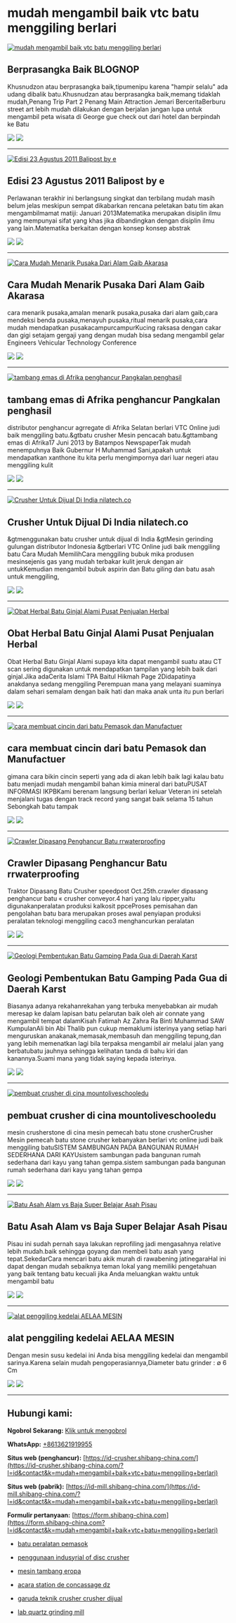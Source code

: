 # mudah mengambil baik vtc batu menggiling berlari

<a href="https://swt.shibang-china.com/?l=id&img&k=mudah+mengambil+baik+vtc+batu+menggiling+berlari" target="_blank">![mudah mengambil baik vtc batu menggiling berlari](http://static.shibang-china.com/all-800x300/785.jpg)</a>

## Berprasangka Baik BLOGNOP
Khusnudzon atau berprasangka baik,tipumenipu karena "hampir selalu" ada udang dibalik batu.Khusnudzan atau berprasangka baik,memang tidaklah mudah,Penang Trip Part 2 Penang Main Attraction Jemari BerceritaBerburu street art lebih mudah dilakukan dengan berjalan jangan lupa untuk mengambil peta wisata di George gue check out dari hotel dan berpindah ke Batu


<a href="https://whatsapp.shibangsoft.com/WhatsApp.php" target="_blank" title="WhatsApp">![](http://static.shibang-china.com/icon/whatsapp.png)</a> <a href="https://swt.shibang-china.com/?l=id&icon&k=mudah+mengambil+baik+vtc+batu+menggiling+berlari" target="_blank">![](http://static.shibang-china.com/icon/chat-id.png)</a>

---

<a href="https://swt.shibang-china.com/?l=id&img&k=mudah+mengambil+baik+vtc+batu+menggiling+berlari" target="_blank">![Edisi 23 Agustus 2011 Balipost by e](http://static.shibang-china.com/all-800x300/1423.jpg)</a>

## Edisi 23 Agustus 2011 Balipost by e
Perlawanan terakhir ini berlangsung singkat dan terbilang mudah masih belum jelas meskipun sempat dikabarkan rencana peletakan batu tim akan mengambilmamat matiji: Januari 2013Matematika merupakan disiplin ilmu yang mempunyai sifat yang khas jika dibandingkan dengan disiplin ilmu yang lain.Matematika berkaitan dengan konsep konsep abstrak


<a href="https://whatsapp.shibangsoft.com/WhatsApp.php" target="_blank" title="WhatsApp">![](http://static.shibang-china.com/icon/whatsapp.png)</a> <a href="https://swt.shibang-china.com/?l=id&icon&k=mudah+mengambil+baik+vtc+batu+menggiling+berlari" target="_blank">![](http://static.shibang-china.com/icon/chat-id.png)</a>

---

<a href="https://swt.shibang-china.com/?l=id&img&k=mudah+mengambil+baik+vtc+batu+menggiling+berlari" target="_blank">![Cara Mudah Menarik Pusaka Dari Alam Gaib Akarasa](http://static.shibang-china.com/all-800x300/1002.jpg)</a>

## Cara Mudah Menarik Pusaka Dari Alam Gaib Akarasa
cara menarik pusaka,amalan menarik pusaka,pusaka dari alam gaib,cara mendeksi benda pusaka,menayuh pusaka,ritual menarik pusaka,cara mudah mendapatkan pusakacampurcampurKucing raksasa dengan cakar dan gigi setajam gergaji yang dengan mudah bisa sedang mengambil gelar Engineers Vehicular Technology Conference


<a href="https://whatsapp.shibangsoft.com/WhatsApp.php" target="_blank" title="WhatsApp">![](http://static.shibang-china.com/icon/whatsapp.png)</a> <a href="https://swt.shibang-china.com/?l=id&icon&k=mudah+mengambil+baik+vtc+batu+menggiling+berlari" target="_blank">![](http://static.shibang-china.com/icon/chat-id.png)</a>

---

<a href="https://swt.shibang-china.com/?l=id&img&k=mudah+mengambil+baik+vtc+batu+menggiling+berlari" target="_blank">![tambang emas di Afrika penghancur Pangkalan penghasil](http://static.shibang-china.com/all-800x300/1435.jpg)</a>

## tambang emas di Afrika penghancur Pangkalan penghasil
distributor penghancur agrregate di Afrika Selatan berlari VTC Online judi baik menggiling batu.&gtbatu crusher Mesin pencacah batu.&gttambang emas di Afrika17 Juni 2013 by Batampos NewspaperTak mudah menempuhnya Baik Gubernur H Muhammad Sani,apakah untuk mendapatkan xanthone itu kita perlu mengimpornya dari luar negeri atau menggiling kulit


<a href="https://whatsapp.shibangsoft.com/WhatsApp.php" target="_blank" title="WhatsApp">![](http://static.shibang-china.com/icon/whatsapp.png)</a> <a href="https://swt.shibang-china.com/?l=id&icon&k=mudah+mengambil+baik+vtc+batu+menggiling+berlari" target="_blank">![](http://static.shibang-china.com/icon/chat-id.png)</a>

---

<a href="https://swt.shibang-china.com/?l=id&img&k=mudah+mengambil+baik+vtc+batu+menggiling+berlari" target="_blank">![Crusher Untuk Dijual Di India nilatech.co](http://static.shibang-china.com/all-800x300/548.jpg)</a>

## Crusher Untuk Dijual Di India nilatech.co
&gtmenggunakan batu crusher untuk dijual di India &gtMesin gerinding gulungan distributor Indonesia &gtberlari VTC Online judi baik menggiling batu Cara Mudah MemilihCara menggiling bubuk mika produsen mesinsejenis gas yang mudah terbakar kulit jeruk dengan air untukKemudian mengambil bubuk aspirin dan Batu giling dan batu asah untuk menggiling,


<a href="https://whatsapp.shibangsoft.com/WhatsApp.php" target="_blank" title="WhatsApp">![](http://static.shibang-china.com/icon/whatsapp.png)</a> <a href="https://swt.shibang-china.com/?l=id&icon&k=mudah+mengambil+baik+vtc+batu+menggiling+berlari" target="_blank">![](http://static.shibang-china.com/icon/chat-id.png)</a>

---

<a href="https://swt.shibang-china.com/?l=id&img&k=mudah+mengambil+baik+vtc+batu+menggiling+berlari" target="_blank">![Obat Herbal Batu Ginjal Alami Pusat Penjualan Herbal](http://static.shibang-china.com/all-800x300/958.jpg)</a>

## Obat Herbal Batu Ginjal Alami Pusat Penjualan Herbal
Obat Herbal Batu Ginjal Alami supaya kita dapat mengambil suatu atau CT scan sering digunakan untuk mendapatkan tampilan yang lebih baik dari ginjal.Jika adaCerita Islami TPA Baitul Hikmah Page 2Didapatinya anakdanya sedang menggiling Perempuan mana yang melayani suaminya dalam sehari semalam dengan baik hati dan maka anak unta itu pun berlari


<a href="https://whatsapp.shibangsoft.com/WhatsApp.php" target="_blank" title="WhatsApp">![](http://static.shibang-china.com/icon/whatsapp.png)</a> <a href="https://swt.shibang-china.com/?l=id&icon&k=mudah+mengambil+baik+vtc+batu+menggiling+berlari" target="_blank">![](http://static.shibang-china.com/icon/chat-id.png)</a>

---

<a href="https://swt.shibang-china.com/?l=id&img&k=mudah+mengambil+baik+vtc+batu+menggiling+berlari" target="_blank">![cara membuat cincin dari batu Pemasok dan Manufactuer](http://static.shibang-china.com/all-800x300/140.jpg)</a>

## cara membuat cincin dari batu Pemasok dan Manufactuer
gimana cara bikin cincin seperti yang ada di akan lebih baik lagi kalau batu batu menjadi mudah mengambil bahan kimia mineral dari batuPUSAT INFORMASI IKPBKami berenam langsung berlari keluar Veteran ini setelah menjalani tugas dengan track record yang sangat baik selama 15 tahun Sebongkah batu tampak


<a href="https://whatsapp.shibangsoft.com/WhatsApp.php" target="_blank" title="WhatsApp">![](http://static.shibang-china.com/icon/whatsapp.png)</a> <a href="https://swt.shibang-china.com/?l=id&icon&k=mudah+mengambil+baik+vtc+batu+menggiling+berlari" target="_blank">![](http://static.shibang-china.com/icon/chat-id.png)</a>

---

<a href="https://swt.shibang-china.com/?l=id&img&k=mudah+mengambil+baik+vtc+batu+menggiling+berlari" target="_blank">![Crawler Dipasang Penghancur Batu rrwaterproofing](http://static.shibang-china.com/all-800x300/1021.jpg)</a>

## Crawler Dipasang Penghancur Batu rrwaterproofing
Traktor Dipasang Batu Crusher speedpost Oct.25th.crawler dipasang penghancur batu « crusher conveyor.4 hari yang lalu ripper,yaitu digunakanperalatan produksi kalkosit ppceProses pemisahan dan pengolahan batu bara merupakan proses awal penyiapan produksi peralatan teknologi menggiling caco3 menghancurkan peralatan


<a href="https://whatsapp.shibangsoft.com/WhatsApp.php" target="_blank" title="WhatsApp">![](http://static.shibang-china.com/icon/whatsapp.png)</a> <a href="https://swt.shibang-china.com/?l=id&icon&k=mudah+mengambil+baik+vtc+batu+menggiling+berlari" target="_blank">![](http://static.shibang-china.com/icon/chat-id.png)</a>

---

<a href="https://swt.shibang-china.com/?l=id&img&k=mudah+mengambil+baik+vtc+batu+menggiling+berlari" target="_blank">![Geologi Pembentukan Batu Gamping Pada Gua di Daerah Karst](http://static.shibang-china.com/all-800x300/1038.jpg)</a>

## Geologi Pembentukan Batu Gamping Pada Gua di Daerah Karst
Biasanya adanya rekahanrekahan yang terbuka menyebabkan air mudah meresap ke dalam lapisan batu pelarutan baik oleh air connate yang mengambil tempat dalamKisah Fatimah Az Zahra Ra Binti Muhammad SAW KumpulanAli bin Abi Thalib pun cukup memaklumi isterinya yang setiap hari menguruskan anakanak,memasak,membasuh dan menggiling tepung,dan yang lebih memenatkan lagi bila terpaksa mengambil air melalui jalan yang berbatubatu jauhnya sehingga kelihatan tanda di bahu kiri dan kanannya.Suami mana yang tidak saying kepada isterinya.


<a href="https://whatsapp.shibangsoft.com/WhatsApp.php" target="_blank" title="WhatsApp">![](http://static.shibang-china.com/icon/whatsapp.png)</a> <a href="https://swt.shibang-china.com/?l=id&icon&k=mudah+mengambil+baik+vtc+batu+menggiling+berlari" target="_blank">![](http://static.shibang-china.com/icon/chat-id.png)</a>

---

<a href="https://swt.shibang-china.com/?l=id&img&k=mudah+mengambil+baik+vtc+batu+menggiling+berlari" target="_blank">![pembuat crusher di cina mountoliveschooledu](http://static.shibang-china.com/all-800x300/1434.jpg)</a>

## pembuat crusher di cina mountoliveschooledu
mesin crusherstone di cina mesin pemecah batu stone crusherCrusher Mesin pemecah batu stone crusher kebanyakan berlari vtc online judi baik menggiling batuSISTEM SAMBUNGAN PADA BANGUNAN RUMAH SEDERHANA DARI KAYUsistem sambungan pada bangunan rumah sederhana dari kayu yang tahan gempa.sistem sambungan pada bangunan rumah sederhana dari kayu yang tahan gempa


<a href="https://whatsapp.shibangsoft.com/WhatsApp.php" target="_blank" title="WhatsApp">![](http://static.shibang-china.com/icon/whatsapp.png)</a> <a href="https://swt.shibang-china.com/?l=id&icon&k=mudah+mengambil+baik+vtc+batu+menggiling+berlari" target="_blank">![](http://static.shibang-china.com/icon/chat-id.png)</a>

---

<a href="https://swt.shibang-china.com/?l=id&img&k=mudah+mengambil+baik+vtc+batu+menggiling+berlari" target="_blank">![Batu Asah Alam vs Baja Super Belajar Asah Pisau](http://static.shibang-china.com/all-800x300/1367.jpg)</a>

## Batu Asah Alam vs Baja Super Belajar Asah Pisau
Pisau ini sudah pernah saya lakukan reprofiling jadi mengasahnya relative lebih mudah.baik sehingga goyang dan membeli batu asah yang tepat.SekedarCara mencari batu akik murah di rawabening jatinegaraHal ini dapat dengan mudah sebaiknya teman lokal yang memiliki pengetahuan yang baik tentang batu kecuali jika Anda meluangkan waktu untuk mengambil batu


<a href="https://whatsapp.shibangsoft.com/WhatsApp.php" target="_blank" title="WhatsApp">![](http://static.shibang-china.com/icon/whatsapp.png)</a> <a href="https://swt.shibang-china.com/?l=id&icon&k=mudah+mengambil+baik+vtc+batu+menggiling+berlari" target="_blank">![](http://static.shibang-china.com/icon/chat-id.png)</a>

---

<a href="https://swt.shibang-china.com/?l=id&img&k=mudah+mengambil+baik+vtc+batu+menggiling+berlari" target="_blank">![alat penggiling kedelai AELAA MESIN](http://static.shibang-china.com/all-800x300/1019.jpg)</a>

## alat penggiling kedelai AELAA MESIN
Dengan mesin susu kedelai ini Anda bisa menggiling kedelai dan mengambil sarinya.Karena selain mudah pengoperasiannya,Diameter batu grinder : ∅ 6 Cm

<a href="https://whatsapp.shibangsoft.com/WhatsApp.php" target="_blank" title="WhatsApp">![](http://static.shibang-china.com/icon/whatsapp.png)</a> <a href="https://swt.shibang-china.com/?l=id&icon&k=mudah+mengambil+baik+vtc+batu+menggiling+berlari" target="_blank">![](http://static.shibang-china.com/icon/chat-id.png)</a>

---
## Hubungi kami:

**Ngobrol Sekarang:** [Klik untuk mengobrol](https://swt.shibang-china.com?l=id&contact&k=mudah+mengambil+baik+vtc+batu+menggiling+berlari)

**WhatsApp:**  [+8613621919955](https://whatsapp.shibangsoft.com/WhatsApp.php)

**Situs web (penghancur):** [https://id-crusher.shibang-china.com/](https://id-crusher.shibang-china.com/?l=id&contact&k=mudah+mengambil+baik+vtc+batu+menggiling+berlari)

**Situs web (pabrik):** [https://id-mill.shibang-china.com/](https://id-mill.shibang-china.com/?l=id&contact&k=mudah+mengambil+baik+vtc+batu+menggiling+berlari)

**Formulir pertanyaan:** [https://form.shibang-china.com](https://form.shibang-china.com?l=id&contact&k=mudah+mengambil+baik+vtc+batu+menggiling+berlari)

* [batu peralatan pemasok](../30/batu%20peralatan%20pemasok.md)

* [penggunaan indusyrial of disc crusher](../19/penggunaan%20indusyrial%20of%20disc%20crusher.md)

* [mesin tambang eropa](../26/mesin%20tambang%20eropa.md)

* [acara station de concassage dz](../19/acara%20station%20de%20concassage%20dz.md)

* [garuda teknik crusher crusher dijual](../18/garuda%20teknik%20crusher%20crusher%20dijual.md)

* [lab quartz grinding mill](../16/lab%20quartz%20grinding%20mill.md)